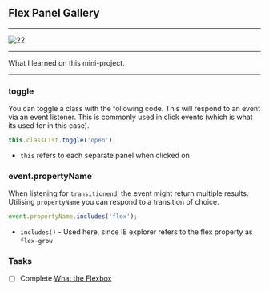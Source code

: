 ## Flex Panel Gallery
*******

![22](https://user-images.githubusercontent.com/91651054/162606464-0c326d5b-4503-4a8e-a992-62afdc75044c.png)


*******

What I learned on this mini-project.

*******

### toggle

You can toggle a class with the following code. This will respond to an event via an event listener. This is commonly used in click events (which is what its used for in this case).

``` javascript
this.classList.toggle('open');
```

- `this` refers to each separate panel when clicked on

### event.propertyName

When listening for `transitionend`, the event might return multiple results. Utilising `propertyName` you can respond to a transition of choice.

``` javascript
event.propertyName.includes('flex');
```

- `includes()` - Used here, since IE explorer refers to the flex property as `flex-grow`

### Tasks

- [ ] Complete [What the Flexbox](https://flexbox.io/)
